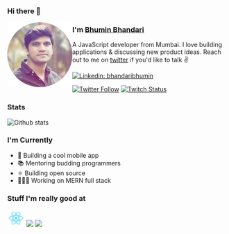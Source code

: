 ### Hi there 👋

<img align="left" width="150" height="150" alt="Bhumin Bhandari" src="https://raw.githubusercontent.com/bhandaribhuminpfizer/bhandaribhuminpfizer/master/Profile_pic.png"/>

### I'm [Bhumin Bhandari](https://github.com/bhandaribhuminpfizer)

A JavaScript developer from Mumbai. I love building applications & discussing new product ideas. Reach out to me on [twitter][twitter] if you'd like to talk ✌️

[![Linkedin: bhandaribhumin](https://img.shields.io/badge/-bhandaribhumin-blue?style=flat-square&logo=Linkedin&logoColor=white&link=https://www.linkedin.com/in/bhandaribhumin/)](https://www.linkedin.com/in/bhuminbhandari/)

[![Twitter Follow](https://img.shields.io/twitter/follow/bhandaribhumin?color=%20%2300acee&label=Follow%20me%20on%20Twitter&style=for-the-badge)][twitter] [![Twitch Status](https://img.shields.io/twitch/status/bhandaribhumin?label=LiveStream&style=for-the-badge)][twitch]

### Stats

![Github stats](https://github-readme-stats.vercel.app/api?username=bhandaribhuminpfizer)

### I'm Currently

- 📱 Building a cool mobile app
- 📚 Mentoring budding programmers
- ⚛️ Building open source
- 👷🏽‍♂️ Working on MERN full stack

### Stuff I'm really good at

<p>
  <img height="40" src="https://raw.githubusercontent.com/github/explore/80688e429a7d4ef2fca1e82350fe8e3517d3494d/topics/react/react.png">
  <img height="40" src="https://apppresser.com/wp-content/uploads/bb-plugin/cache/ionic-logo-circle.png">
  <img height="40" src="https://capacitorjs.com/assets/img/heading/logo-black.png">
</p>

[twitter]: https://twitter.com/bhandaribhumin
[twitch]: https://www.twitch.tv/bhandaribumin
[linkdin]: https://www.linkedin.com/in/bhuminbhandari/
[github]: https://github.com/bhandaribhumin




